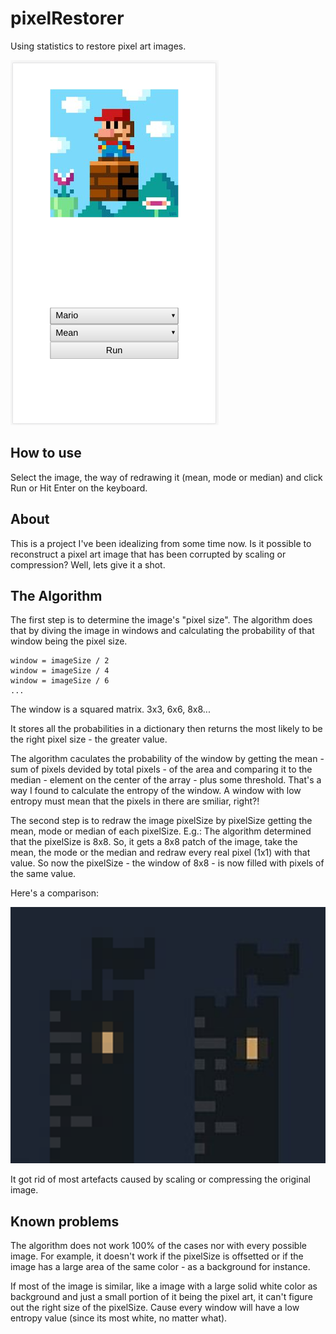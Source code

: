 # pixelRestorer

Using statistics to restore pixel art images.

![pixelRestorer](screenshot.png)

## How to use

Select the image, the way of redrawing it (mean, mode or median) and click Run or Hit Enter on the keyboard.

## About 

This is a project I've been idealizing from some time now. Is it possible to reconstruct a pixel art image that has been corrupted by scaling or compression? Well, lets give it a shot.

## The Algorithm

The first step is to determine the image's "pixel size". The algorithm does that by diving the image in windows and calculating the probability of that window being the pixel size.

```
window = imageSize / 2
window = imageSize / 4
window = imageSize / 6
...
```

The window is a squared matrix. 3x3, 6x6, 8x8...

It stores all the probabilities in a dictionary then returns the most likely to be the right pixel size - the greater value.

The algorithm caculates the probability of the window by getting the mean - sum of pixels devided by total pixels - of the area and comparing it to the median - element on the center of the array - plus some threshold. That's a way I found to calculate the entropy of the window. A window with low entropy must mean that the pixels in there are smiliar, right?!

The second step is to redraw the image pixelSize by pixelSize getting the mean, mode or median of each pixelSize. E.g.: The algorithm determined that the pixelSize is 8x8. So, it gets a 8x8 patch of the image, take the mean, the mode or the median and redraw every real pixel (1x1) with that value. So now the pixelSize - the window of 8x8 - is now filled with pixels of the same value.

Here's a comparison:

![pixelRestorer](comparison.png)

It got rid of most artefacts caused by scaling or compressing the original image.

## Known problems

The algorithm does not work 100% of the cases nor with every possible image. For example, it doesn't work if the pixelSize is offsetted or if the image has a large area of the same color - as a background for instance.

If most of the image is similar, like a image with a large solid white color as background and just a small portion of it being the pixel art, it can't figure out the right size of the pixelSize. Cause every window will have a low entropy value (since its most white, no matter what).
